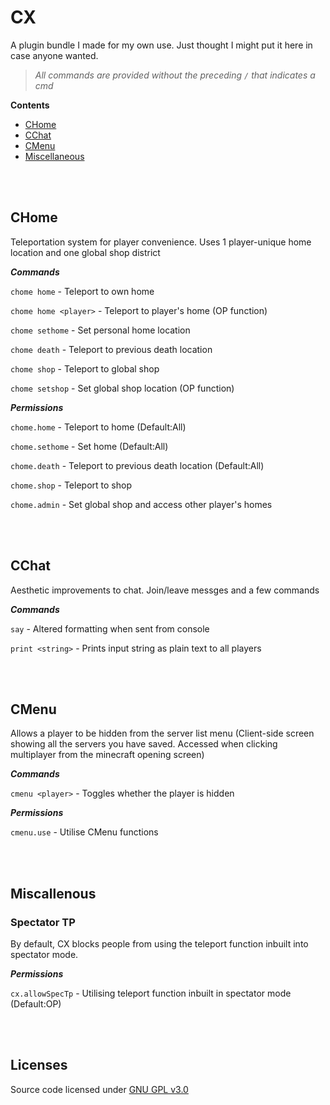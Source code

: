 # CX

A plugin bundle I made for my own use. Just thought I might put it here in case anyone wanted.

> *All commands are provided without the preceding `/` that indicates a cmd*

**Contents**

* [CHome](#chome)
* [CChat](#cchat)
* [CMenu](#cmenu)
* [Miscellaneous](#miscallenous)

<br></br>

## CHome

Teleportation system for player convenience. Uses 1 player-unique home location and one global shop district

***Commands***

`chome home` - Teleport to own home

`chome home <player>` - Teleport to player's home (OP function)

`chome sethome` - Set personal home location

`chome death` - Teleport to previous death location

`chome shop` - Teleport to global shop

`chome setshop` - Set global shop location (OP function)

***Permissions***

`chome.home` - Teleport to home (Default:All)

`chome.sethome` - Set home (Default:All)

`chome.death` - Teleport to previous death location (Default:All)

`chome.shop` - Teleport to shop

`chome.admin` - Set global shop and access other player's homes

<br></br>

## CChat

Aesthetic improvements to chat. Join/leave messges and a few commands

***Commands***

`say` - Altered formatting when sent from console

`print <string>` - Prints input string as plain text to all players

<br></br>

## CMenu

Allows a player to be hidden from the server list menu (Client-side screen showing all the servers you have saved.
Accessed when clicking multiplayer from the minecraft opening screen)

***Commands***

`cmenu <player>` - Toggles whether the player is hidden

***Permissions***

`cmenu.use` - Utilise CMenu functions

<br></br>

## Miscallenous

### Spectator TP

By default, CX blocks people from using the teleport function inbuilt into spectator mode.

***Permissions***

`cx.allowSpecTp` - Utilising teleport function inbuilt in spectator mode (Default:OP)

<br></br>

## Licenses

Source code licensed under [GNU GPL v3.0](./LICENSE)
